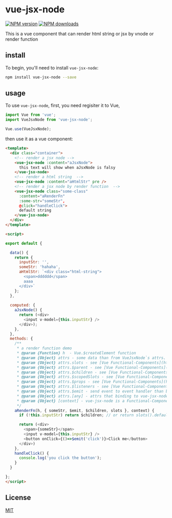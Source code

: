 # vue-jsx-node

[![NPM version](https://img.shields.io/npm/v/vue-jsx-node.svg?style=flat)](https://npmjs.com/package/vue-jsx-node)
[![NPM downloads](https://img.shields.io/npm/dm/vue-jsx-node.svg?style=flat)](https://npmjs.com/package/vue-jsx-node)

This is a vue component that can render html string or jsx by vnode or render function


## install

To begin, you'll need to install `vue-jsx-node`:

```bash
npm install vue-jsx-node --save
```

## usage
To use `vue-jsx-node`, first, you need regisiter it to Vue,
```js
import Vue from 'vue';
import VueJsxNode from 'vue-jsx-node';

Vue.use(VueJsxNode);
```
then use it as a vue component:
```html
<template>
  <div class="container">
    <!-- render a jsx node -->
    <vue-jsx-node :content="aJsxNode">
      this text will show when aJsxNode is falsy
    </vue-jsx-node>
    <!-- render a html string  -->
    <vue-jsx-node :content="aHtmlStr" pre />
    <!-- render a jsx node by render function  -->
    <vue-jsx-node class="some-class" 
      :content="aRenderFn" 
      :some-str="someStr", 
      @click="handleClick">
      default string
    </vue-jsx-node>
  </div>
</template>

<script>

export default {

  data() {
    return {
      inputStr: '',
      someStr: 'hahaha',
      aHtmlStr: `<div class="html-string">
        <span>dddddd</span>
        aaaa
      </div>`
    };
  },
  
  computed: {
    aJsxNode() {
      return (<div>
        <input v-model={this.inputStr} />
      </div>);
    },
  },
  methods: {
    /**
     * a render function demo
     * @param {Function} h  - Vue.$createElement function
     * @param {Object} attrs - some data than from VueJsxNode`s attrs、props、slots、children、eventListener
     * @param {Object} attrs.slots - see [Vue Functional-Components](https://vuejs.org/v2/guide/render-function.html#Functional-Components)
     * @param {Object} attrs.$parent - see [Vue Functional-Components](https://vuejs.org/v2/guide/render-function.html#Functional-Components)
     * @param {Object} attrs.$children - see [Vue Functional-Components](https://vuejs.org/v2/guide/render-function.html#Functional-Components)
     * @param {Object} attrs.$scopedSlots - see [Vue Functional-Components](https://vuejs.org/v2/guide/render-function.html#Functional-Components)
     * @param {Object} attrs.$props - see [Vue Functional-Components](https://vuejs.org/v2/guide/render-function.html#Functional-Components)
     * @param {Object} attrs.$listeners - see [Vue Functional-Components](https://vuejs.org/v2/guide/render-function.html#Functional-Components)
     * @param {Object} attrs.$emit - send event to event handler than binding to vue-jsx-node
     * @param {Object} attrs.[any] - attrs that binding to vue-jsx-node
     * @param {Object} [context] - vue-jsx-node is a Functional-Component，so context is the context argument of its render function
     */
    aRenderFn(h, { someStr, $emit, $children, slots }, context) {
      if (!this.inputStr) return $children; // or return slots().default; 

      return (<div>
        <span>{someStr}</span>
        <input v-model={this.inputStr} />
        <button onClick={()=>$emit('click')}>Click me</button>
      </div>)
    },
    handleClick() {
      console.log('you click the button');
    }
  }

};
</script>
```

## License

[MIT](./LICENSE)
